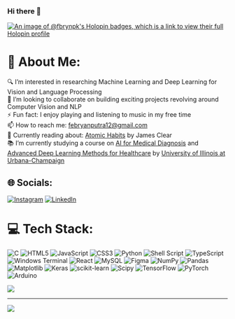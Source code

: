 ### Hi there 👋


<!-- 🔭 I’m currently working on ...
- 🤔 I’m looking for help with ...

-->
[![An image of @fbrynpk's Holopin badges, which is a link to view their full Holopin profile](https://holopin.me/fbrynpk)](https://holopin.io/@fbrynpk)
# 💫 About Me:
🔍 I’m interested in researching Machine Learning and Deep Learning for Vision and Language Processing<br>👯 I’m looking to collaborate on building exciting projects revolving around Computer Vision and NLP<br>⚡ Fun fact: I enjoy playing and listening to music in my free time<br>📫 How to reach me: febryanputra12@gmail.com<br>💬 Currently reading about: [Atomic Habits](https://www.amazon.com/Atomic-Habits-Proven-Build-Break/dp/0735211299) by James Clear<br>📚 I’m currently studying a course on [AI for Medical Diagnosis](https://www.coursera.org/learn/ai-for-medical-diagnosis/home/week/1) and [Advanced Deep Learning Methods for Healthcare](https://www.coursera.org/learn/advanced-deep-learning-methods-healthcare/home/week/1) by [University of Illinois at Urbana-Champaign](https://illinois.edu/)


## 🌐 Socials:
[![Instagram](https://img.shields.io/badge/Instagram-%23E4405F.svg?logo=Instagram&logoColor=white)](https://instagram.com/fbrynpk) [![LinkedIn](https://img.shields.io/badge/LinkedIn-%230077B5.svg?logo=linkedin&logoColor=white)](https://linkedin.com/in/febryan-putra-kartika-592934207/) 

# 💻 Tech Stack:
![C](https://img.shields.io/badge/c-%2300599C.svg?style=flat&logo=c&logoColor=white) ![HTML5](https://img.shields.io/badge/html5-%23E34F26.svg?style=flat&logo=html5&logoColor=white) ![JavaScript](https://img.shields.io/badge/javascript-%23323330.svg?style=flat&logo=javascript&logoColor=%23F7DF1E) ![CSS3](https://img.shields.io/badge/css3-%231572B6.svg?style=flat&logo=css3&logoColor=white) ![Python](https://img.shields.io/badge/python-3670A0?style=flat&logo=python&logoColor=ffdd54) ![Shell Script](https://img.shields.io/badge/shell_script-%23121011.svg?style=flat&logo=gnu-bash&logoColor=white) ![TypeScript](https://img.shields.io/badge/typescript-%23007ACC.svg?style=flat&logo=typescript&logoColor=white) ![Windows Terminal](https://img.shields.io/badge/Windows%20Terminal-%234D4D4D.svg?style=flat&logo=windows-terminal&logoColor=white) ![React](https://img.shields.io/badge/react-%2320232a.svg?style=flat&logo=react&logoColor=%2361DAFB) ![MySQL](https://img.shields.io/badge/mysql-4479A1.svg?style=flat&logo=mysql&logoColor=white) ![Figma](https://img.shields.io/badge/figma-%23F24E1E.svg?style=flat&logo=figma&logoColor=white) ![NumPy](https://img.shields.io/badge/numpy-%23013243.svg?style=flat&logo=numpy&logoColor=white) ![Pandas](https://img.shields.io/badge/pandas-%23150458.svg?style=flat&logo=pandas&logoColor=white) ![Matplotlib](https://img.shields.io/badge/Matplotlib-%23ffffff.svg?style=flat&logo=Matplotlib&logoColor=black) ![Keras](https://img.shields.io/badge/Keras-%23D00000.svg?style=flat&logo=Keras&logoColor=white) ![scikit-learn](https://img.shields.io/badge/scikit--learn-%23F7931E.svg?style=flat&logo=scikit-learn&logoColor=white) ![Scipy](https://img.shields.io/badge/SciPy-%230C55A5.svg?style=flat&logo=scipy&logoColor=%white) ![TensorFlow](https://img.shields.io/badge/TensorFlow-%23FF6F00.svg?style=flat&logo=TensorFlow&logoColor=white) ![PyTorch](https://img.shields.io/badge/PyTorch-%23EE4C2C.svg?style=flat&logo=PyTorch&logoColor=white) ![Arduino](https://img.shields.io/badge/-Arduino-00979D?style=flat&logo=Arduino&logoColor=white)

![](https://github-readme-stats.vercel.app/api/top-langs/?username=fbrynpk&theme=tokyonight&hide_border=true&include_all_commits=false&count_private=false&layout=compact&hide_progress=true)

---
[![](https://visitcount.itsvg.in/api?id=fbrynpk&icon=10&color=9)](https://visitcount.itsvg.in)

<!-- Proudly created with GPRM ( https://gprm.itsvg.in ) -->
